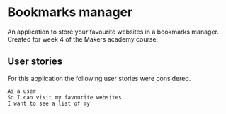 # Bookmarks manager

An application to store your favourite websites in a bookmarks manager. Created for week 4 of the Makers academy course.

## User stories
For this application the following user stories were considered.

```
As a user
So I can visit my favourite websites
I want to see a list of my 
